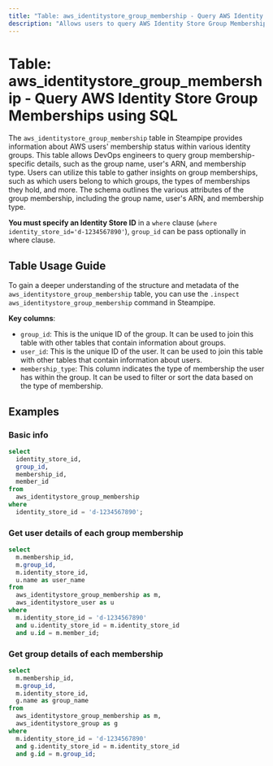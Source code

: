 ```yaml
---
title: "Table: aws_identitystore_group_membership - Query AWS Identity Store Group Memberships using SQL"
description: "Allows users to query AWS Identity Store Group Memberships, providing information about AWS users' membership status within various identity groups."
---
```


# Table: aws_identitystore_group_membership - Query AWS Identity Store Group Memberships using SQL

The `aws_identitystore_group_membership` table in Steampipe provides information about AWS users' membership status within various identity groups. This table allows DevOps engineers to query group membership-specific details, such as the group name, user's ARN, and membership type. Users can utilize this table to gather insights on group memberships, such as which users belong to which groups, the types of memberships they hold, and more. The schema outlines the various attributes of the group membership, including the group name, user's ARN, and membership type.

**You must specify an Identity Store ID** in a `where` clause (`where identity_store_id='d-1234567890'`), `group_id` can be pass optionally in where clause.

## Table Usage Guide

To gain a deeper understanding of the structure and metadata of the `aws_identitystore_group_membership` table, you can use the `.inspect aws_identitystore_group_membership` command in Steampipe.

**Key columns**:

- `group_id`: This is the unique ID of the group. It can be used to join this table with other tables that contain information about groups.
- `user_id`: This is the unique ID of the user. It can be used to join this table with other tables that contain information about users.
- `membership_type`: This column indicates the type of membership the user has within the group. It can be used to filter or sort the data based on the type of membership.

## Examples

### Basic info

```sql
select
  identity_store_id,
  group_id,
  membership_id,
  member_id
from
  aws_identitystore_group_membership
where 
  identity_store_id = 'd-1234567890';
```

### Get user details of each group membership

```sql
select
  m.membership_id,
  m.group_id,
  m.identity_store_id,
  u.name as user_name 
from
  aws_identitystore_group_membership as m,
  aws_identitystore_user as u 
where
  m.identity_store_id = 'd-1234567890' 
  and u.identity_store_id = m.identity_store_id 
  and u.id = m.member_id;
```

### Get group details of each membership

```sql
select
  m.membership_id,
  m.group_id,
  m.identity_store_id,
  g.name as group_name
from
  aws_identitystore_group_membership as m,
  aws_identitystore_group as g
where
  m.identity_store_id = 'd-1234567890'
  and g.identity_store_id = m.identity_store_id
  and g.id = m.group_id;
```
